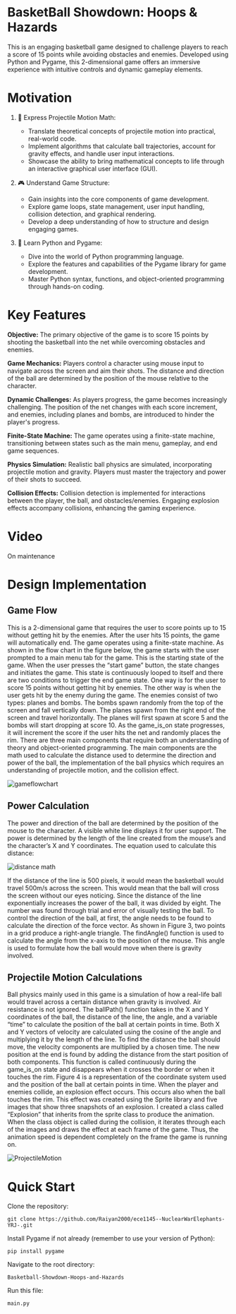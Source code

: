 # BasketBall Showdown: Hoops & Hazards
This is an engaging basketball game designed to challenge players to reach a score of 15 points while avoiding obstacles and enemies. Developed using Python and Pygame, this 2-dimensional game offers an immersive experience with intuitive controls and dynamic gameplay elements.
# Motivation
1. 📐 Express Projectile Motion Math:

    * Translate theoretical concepts of projectile motion into practical, real-world code.
    * Implement algorithms that calculate ball trajectories, account for gravity effects, and handle user input interactions.
    * Showcase the ability to bring mathematical concepts to life through an interactive graphical user interface (GUI).

2. 🎮 Understand Game Structure:

    * Gain insights into the core components of game development.
    * Explore game loops, state management, user input handling, collision detection, and graphical rendering.
    * Develop a deep understanding of how to structure and design engaging games.

3. 🚀 Learn Python and Pygame:

    * Dive into the world of Python programming language.
    * Explore the features and capabilities of the Pygame library for game development.
    * Master Python syntax, functions, and object-oriented programming through hands-on coding.

# Key Features

<strong>Objective:</strong> The primary objective of the game is to score 15 points by shooting the basketball into the net while overcoming obstacles and enemies.

<strong>Game Mechanics:</strong> Players control a character using mouse input to navigate across the screen and aim their shots. The distance and direction of the ball are determined by the position of the mouse relative to the character.

<strong>Dynamic Challenges:</strong> As players progress, the game becomes increasingly challenging. The position of the net changes with each score increment, and enemies, including planes and bombs, are introduced to hinder the player's progress.

<strong>Finite-State Machine:</strong> The game operates using a finite-state machine, transitioning between states such as the main menu, gameplay, and end game sequences.

<strong>Physics Simulation:</strong> Realistic ball physics are simulated, incorporating projectile motion and gravity. Players must master the trajectory and power of their shots to succeed.

<strong>Collision Effects:</strong> Collision detection is implemented for interactions between the player, the ball, and obstacles/enemies. Engaging explosion effects accompany collisions, enhancing the gaming experience.
# Video
On maintenance
# Design Implementation
## Game Flow
This is a 2-dimensional game that requires the user to score points up to 15 
without getting hit by the enemies. After the user hits 15 points, the game will automatically end. 
The game operates using a finite-state machine. As shown in the flow chart in the figure below, the game 
starts with the user prompted to a main menu tab for the game. This is the starting state of the 
game. When the user presses the “start game” button, the state changes and initiates the game. 
This state is continuously looped to itself and there are two conditions to trigger the end game 
state. One way is for the user to score 15 points without getting hit by enemies. The other way is 
when the user gets hit by the enemy during the game. The enemies consist of two types: planes 
and bombs. The bombs spawn randomly from the top of the screen and fall vertically down. The 
planes spawn from the right end of the screen and travel horizontally. The planes will first spawn 
at score 5 and the bombs will start dropping at score 10. As the game_is_on state progresses, it
will increment the score if the user hits the net and randomly places the rim.
There are three main components that require both an understanding of theory and 
object-oriented programming. The main components are the math used to calculate the distance 
used to determine the direction and power of the ball, the implementation of the ball physics 
which requires an understanding of projectile motion, and the collision effect.

![gameflowchart](https://github.com/Raiyan2000/LED-Checkers-App-with-Voice-Recognition/assets/77954118/7b7cae1a-582d-40e3-b473-6550a57c0bb4)

## Power Calculation
The power and direction of the ball are determined by the position of the mouse to the 
character. A visible white line displays it for user support. The power is determined by the length 
of the line created from the mouse’s and the character’s X and Y coordinates. The equation used
to calculate this distance:

![distance math](https://github.com/Raiyan2000/LED-Checkers-App-with-Voice-Recognition/assets/77954118/01be635a-1512-47c2-b27f-92bb929f849e)

If the distance of the line is 500 pixels, it would mean the basketball would travel 500m/s across 
the screen. This would mean that the ball will cross the screen without our eyes noticing. Since 
the distance of the line exponentially increases the power of the ball, it was divided by eight. The 
number was found through trial and error of visually testing the ball. To control the direction of 
the ball, at first, the angle needs to be found to calculate the direction of the force vector. As 
shown in Figure 3, two points in a grid produce a right-angle triangle. The findAngle() function is 
used to calculate the angle from the x-axis to the position of the mouse. This angle is used to 
formulate how the ball would move when there is gravity involved.

## Projectile Motion Calculations

Ball physics mainly used in this game is a simulation of how a real-life ball would travel 
across a certain distance when gravity is involved. Air resistance is not ignored. The ballPath() 
function takes in the X and Y coordinates of the ball, the distance of the line, the angle, and a 
variable “time” to calculate the position of the ball at certain points in time. Both X and Y
vectors of velocity are calculated using the cosine of the angle and multiplying it by the length of 
the line. To find the distance the ball should move, the velocity components are multiplied by a
chosen time. The new position at the end is found by adding the distance from the start position 
of both components. This function is called continuously during the game_is_on state and 
disappears when it crosses the border or when it touches the rim. Figure 4 is a representation of 
the coordinate system used and the position of the ball at certain points in time.
When the player and enemies collide, an explosion effect occurs. This occurs also when
the ball touches the rim. This effect was created using the Sprite library and five images that
show three snapshots of an explosion. I created a class called “Explosion” that inherits from the 
sprite class to produce the animation. When the class object is called during the collision, it 
iterates through each of the images and draws the effect at each frame of the game. Thus, the 
animation speed is dependent completely on the frame the game is running on.

![ProjectileMotion](https://github.com/Raiyan2000/LED-Checkers-App-with-Voice-Recognition/assets/77954118/93e5596e-29f0-47b8-b0b3-fcf9b821ef17)
# Quick Start
Clone the repository:
```
git clone https://github.com/Raiyan2000/ece1145--NuclearWarElephants-YRJ-.git
```
Install Pygame if not already (remember to use your version of Python):
```
pip install pygame
```
Navigate to the root directory:
```
Basketball-Showdown-Hoops-and-Hazards
```
Run this file:
```
main.py
```


